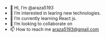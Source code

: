 - 👋 Hi, I’m @araza5193
- 👀 I’m interested in learing new technologies.
- 🌱 I’m currently learning React js.
- 💞️ I’m looking to collaborate on <working onit>
- 📫 How to reach me araza5193@gmail.com

<!---
araza5193/araza5193 is a ✨ special ✨ repository because its `README.md` (this file) appears on your GitHub profile.
You can click the Preview link to take a look at your changes.
--->
